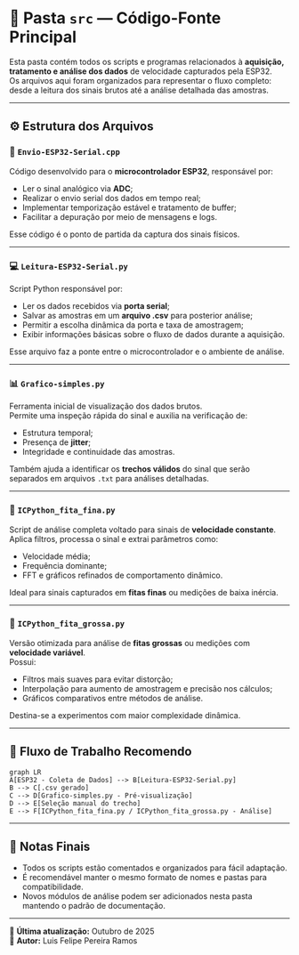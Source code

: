 # 📂 Pasta `src` — Código-Fonte Principal

Esta pasta contém todos os scripts e programas relacionados à **aquisição, tratamento e análise dos dados** de velocidade capturados pela ESP32.  
Os arquivos aqui foram organizados para representar o fluxo completo: desde a leitura dos sinais brutos até a análise detalhada das amostras.

---

## ⚙️ Estrutura dos Arquivos

### 🧩 `Envio-ESP32-Serial.cpp`
Código desenvolvido para o **microcontrolador ESP32**, responsável por:
- Ler o sinal analógico via **ADC**;
- Realizar o envio serial dos dados em tempo real;
- Implementar temporização estável e tratamento de buffer;
- Facilitar a depuração por meio de mensagens e logs.

Esse código é o ponto de partida da captura dos sinais físicos.

---

### 💻 `Leitura-ESP32-Serial.py`
Script Python responsável por:
- Ler os dados recebidos via **porta serial**;
- Salvar as amostras em um **arquivo .csv** para posterior análise;
- Permitir a escolha dinâmica da porta e taxa de amostragem;
- Exibir informações básicas sobre o fluxo de dados durante a aquisição.

Esse arquivo faz a ponte entre o microcontrolador e o ambiente de análise.

---

### 📊 `Grafico-simples.py`
Ferramenta inicial de visualização dos dados brutos.  
Permite uma inspeção rápida do sinal e auxilia na verificação de:
- Estrutura temporal;
- Presença de **jitter**;
- Integridade e continuidade das amostras.

Também ajuda a identificar os **trechos válidos** do sinal que serão separados em arquivos `.txt` para análises detalhadas.

---

### 🚀 `ICPython_fita_fina.py`
Script de análise completa voltado para sinais de **velocidade constante**.  
Aplica filtros, processa o sinal e extrai parâmetros como:
- Velocidade média;
- Frequência dominante;
- FFT e gráficos refinados de comportamento dinâmico.

Ideal para sinais capturados em **fitas finas** ou medições de baixa inércia.

---

### 🧠 `ICPython_fita_grossa.py`
Versão otimizada para análise de **fitas grossas** ou medições com **velocidade variável**.  
Possui:
- Filtros mais suaves para evitar distorção;
- Interpolação para aumento de amostragem e precisão nos cálculos;
- Gráficos comparativos entre métodos de análise.

Destina-se a experimentos com maior complexidade dinâmica.

---

## 🧭 Fluxo de Trabalho Recomendo

```mermaid
graph LR
A[ESP32 - Coleta de Dados] --> B[Leitura-ESP32-Serial.py]
B --> C[.csv gerado]
C --> D[Grafico-simples.py - Pré-visualização]
D --> E[Seleção manual do trecho]
E --> F[ICPython_fita_fina.py / ICPython_fita_grossa.py - Análise]
```

---

## 📘 Notas Finais
- Todos os scripts estão comentados e organizados para fácil adaptação.  
- É recomendável manter o mesmo formato de nomes e pastas para compatibilidade.  
- Novos módulos de análise podem ser adicionados nesta pasta mantendo o padrão de documentação.

---
📅 **Última atualização:** Outubro de 2025  
👤 **Autor:** Luis Felipe Pereira Ramos
